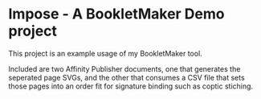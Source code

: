 # Impose - A BookletMaker Demo project

This project is an example usage of my BookletMaker tool.

Included are two Affinity Publisher documents, one that generates the seperated page SVGs, and the other that consumes a CSV file that sets those pages into an order fit for signature binding such as coptic stiching.

